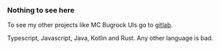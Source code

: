 ### Nothing to see here
To see my other projects like MC Bugrock UIs go to [gitlab](https://gitlab.com/km-bugrock-uis/).

Typescript, Javascript, Java, Kotlin and Rust. Any other language is bad.
